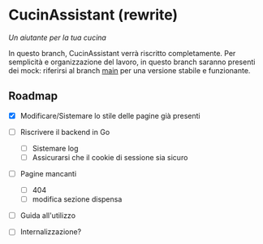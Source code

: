 # CucinAssistant (rewrite)

_Un aiutante per la tua cucina_

In questo branch, CucinAssistant verrà riscritto completamente.
Per semplicità e organizzazione del lavoro, in questo branch saranno presenti dei mock: riferirsi al branch [main](https://github.com/gianluparri03/cucinassistant/tree/main)
per una versione stabile e funzionante.

## Roadmap

- [X] Modificare/Sistemare lo stile delle pagine già presenti

- [ ] Riscrivere il backend in Go
    - [ ] Sistemare log
    - [ ] Assicurarsi che il cookie di sessione sia sicuro

- [ ] Pagine mancanti
    - [ ] 404
    - [ ] modifica sezione dispensa

- [ ] Guida all'utilizzo

- [ ] Internalizzazione?
